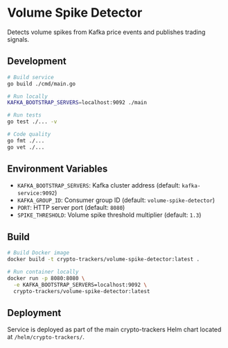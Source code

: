 # Volume Spike Detector

Detects volume spikes from Kafka price events and publishes trading signals.

## Development

```bash
# Build service
go build ./cmd/main.go

# Run locally
KAFKA_BOOTSTRAP_SERVERS=localhost:9092 ./main

# Run tests
go test ./... -v

# Code quality
go fmt ./...
go vet ./...
```

## Environment Variables

- `KAFKA_BOOTSTRAP_SERVERS`: Kafka cluster address (default: `kafka-service:9092`)
- `KAFKA_GROUP_ID`: Consumer group ID (default: `volume-spike-detector`)
- `PORT`: HTTP server port (default: `8080`)
- `SPIKE_THRESHOLD`: Volume spike threshold multiplier (default: `1.3`)

## Build

```bash
# Build Docker image
docker build -t crypto-trackers/volume-spike-detector:latest .

# Run container locally
docker run -p 8080:8080 \
  -e KAFKA_BOOTSTRAP_SERVERS=localhost:9092 \
  crypto-trackers/volume-spike-detector:latest
```

## Deployment

Service is deployed as part of the main crypto-trackers Helm chart located at `/helm/crypto-trackers/`.